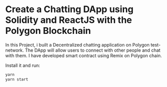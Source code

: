 # Create a Chatting DApp using Solidity and ReactJS with the Polygon Blockchain

In this Project, i built a Decentralized chatting application on Polygon test-network. The DApp will allow users to connect with other people and chat with them. I have developed smart contract using Remix on Polygon chain.

Install it and run:

```sh
yarn
yarn start
```


